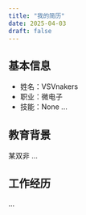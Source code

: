 ```yaml
---
title: "我的简历"
date: 2025-04-03
draft: false
---
```


## 基本信息

- 姓名：VSVnakers  
- 职业：微电子  
- 技能：None ...

## 教育背景
某双非
...

## 工作经历

...
